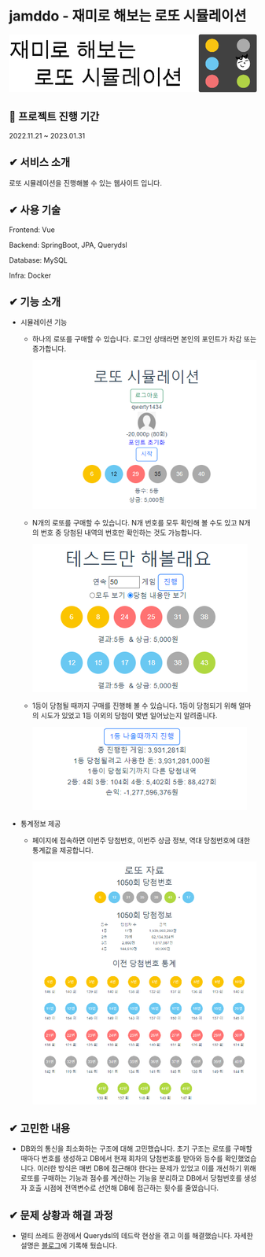# jamddo - 재미로 해보는 로또 시뮬레이션
<img src="./docs/thumb.png">


## :date: 프로젝트 진행 기간
2022.11.21 ~ 2023.01.31

## ✔ 서비스 소개
로또 시뮬레이션을 진행해볼 수 있는 웹사이트 입니다.

## ✔ 사용 기술
Frontend: Vue

Backend: SpringBoot, JPA, Querydsl

Database: MySQL

Infra: Docker

## ✔ 기능 소개
- 시뮬레이션 기능
    - 하나의 로또를 구매할 수 있습니다. 로그인 상태라면 본인의 포인트가 차감 또는 증가합니다.
        
        <img src="./docs/home1.png">
        
    - N개의 로또를 구매할 수 있습니다. N개 번호를 모두 확인해 볼 수도 있고 N개의 번호 중 당첨된 내역의 번호만 확인하는 것도 가능합니다.

        <img src="./docs/home2.png">
        
    - 1등이 당첨될 때까지 구매를 진행해 볼 수 있습니다. 1등이 당첨되기 위해 얼마의 시도가 있었고 1등 이외의 당첨이 몇번 일어났는지 알려줍니다.
        
        <img src="./docs/home3.png">
        
- 통계정보 제공
    - 페이지에 접속하면 이번주 당첨번호, 이번주 상금 정보, 역대 당첨번호에 대한 통계값을 제공합니다.
        
        <img src="./docs/home4.png">



## ✔ 고민한 내용
- DB와의 통신을 최소화하는 구조에 대해 고민했습니다. 초기 구조는 로또를 구매할 때마다 번호를 생성하고 DB에서 현재 회차의 당첨번호를 받아와 등수를 확인했었습니다. 이러한 방식은 매번 DB에 접근해야 한다는 문제가 있었고 이를 개선하기 위해 로또를 구매하는 기능과 점수를 계산하는 기능을 분리하고 DB에서 당첨번호를 생성자 호출 시점에 전역변수로 선언해 DB에 접근하는 횟수를 줄였습니다.

## ✔ 문제 상황과 해결 과정
- 멀티 쓰레드 환경에서 Querydsl의 데드락 현상을 겪고 이를 해결했습니다. 자세한 설명은 <a href="">블로그<a/>에 기록해 뒀습니다.
